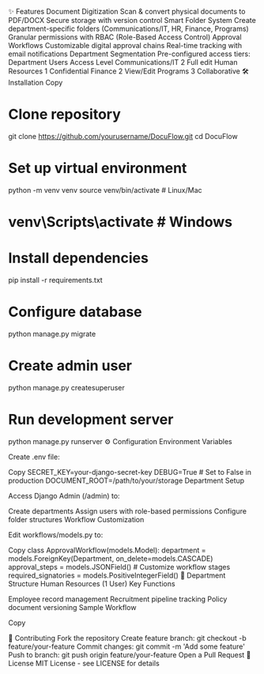 ✨ Features
Document Digitization
Scan & convert physical documents to PDF/DOCX
Secure storage with version control
Smart Folder System
Create department-specific folders (Communications/IT, HR, Finance, Programs)
Granular permissions with RBAC (Role-Based Access Control)
Approval Workflows
Customizable digital approval chains
Real-time tracking with email notifications
Department Segmentation
Pre-configured access tiers:
Department	Users	Access Level
Communications/IT	2	Full edit
Human Resources	1	Confidential
Finance	2	View/Edit
Programs	3	Collaborative
🛠️ Installation
Copy
# Clone repository
git clone https://github.com/yourusername/DocuFlow.git
cd DocuFlow

# Set up virtual environment
python -m venv venv
source venv/bin/activate  # Linux/Mac
# venv\Scripts\activate  # Windows

# Install dependencies
pip install -r requirements.txt

# Configure database
python manage.py migrate

# Create admin user
python manage.py createsuperuser

# Run development server
python manage.py runserver
⚙️ Configuration
Environment Variables

Create .env file:

Copy
SECRET_KEY=your-django-secret-key
DEBUG=True  # Set to False in production
DOCUMENT_ROOT=/path/to/your/storage
Department Setup

Access Django Admin (/admin) to:

Create departments
Assign users with role-based permissions
Configure folder structures
Workflow Customization

Edit workflows/models.py to:

Copy
class ApprovalWorkflow(models.Model):
    department = models.ForeignKey(Department, on_delete=models.CASCADE)
    approval_steps = models.JSONField()  # Customize workflow stages
    required_signatories = models.PositiveIntegerField()
📂 Department Structure
Human Resources (1 User)
Key Functions

Employee record management
Recruitment pipeline tracking
Policy document versioning
Sample Workflow

Copy

🤝 Contributing
Fork the repository
Create feature branch: git checkout -b feature/your-feature
Commit changes: git commit -m 'Add some feature'
Push to branch: git push origin feature/your-feature
Open a Pull Request
📄 License
MIT License - see LICENSE for details
